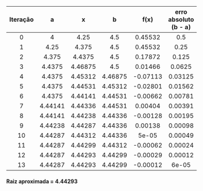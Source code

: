 |  Iteração  |    a    |    x    |    b    |   f(x)   |  erro absoluto (b - a)  |
|:----------:|:-------:|:-------:|:-------:|:-------:|:-----------------------:|
|     0      |    4    |  4.25   |   4.5   | 0.45532  |           0.5           |
|     1      |  4.25   |  4.375  |   4.5   | 0.45532  |          0.25           |
|     2      |  4.375  | 4.4375  |   4.5   | 0.17872  |          0.125          |
|     3      | 4.4375  | 4.46875 |   4.5   | 0.01466  |         0.0625          |
|     4      | 4.4375  | 4.45312 | 4.46875 | -0.07113 |         0.03125         |
|     5      | 4.4375  | 4.44531 | 4.45312 | -0.02801 |         0.01562         |
|     6      | 4.4375  | 4.44141 | 4.44531 | -0.00662 |         0.00781         |
|     7      | 4.44141 | 4.44336 | 4.44531 | 0.00404  |         0.00391         |
|     8      | 4.44141 | 4.44238 | 4.44336 | -0.00128 |         0.00195         |
|     9      | 4.44238 | 4.44287 | 4.44336 | 0.00138  |         0.00098         |
|     10     | 4.44287 | 4.44312 | 4.44336 |  5e-05   |         0.00049         |
|     11     | 4.44287 | 4.44299 | 4.44312 | -0.00062 |         0.00024         |
|     12     | 4.44287 | 4.44293 | 4.44299 | -0.00029 |         0.00012         |
|     13     | 4.44287 | 4.44293 | 4.44299 | -0.00012 |          6e-05          |

#### Raiz aproximada = 4.44293